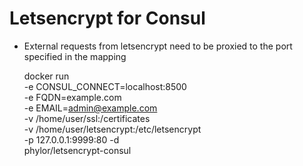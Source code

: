 # Letsencrypt for Consul

- External requests from letsencrypt need to be proxied to the port specified in the mapping


    docker run \
        -e CONSUL_CONNECT=localhost:8500 \
        -e FQDN=example.com \
        -e EMAIL=admin@example.com \
        -v /home/user/ssl:/certificates \
        -v /home/user/letsencrypt:/etc/letsencrypt \
        -p 127.0.0.1:9999:80
        -d \
        phylor/letsencrypt-consul